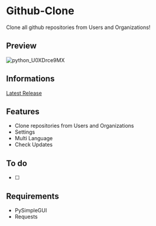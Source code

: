 # Github-Clone
Clone all github repositories from Users and Organizations!

## Preview
![python_U0XDrce9MX](https://user-images.githubusercontent.com/38893379/201057551-fbbe1062-ff4d-4b90-8a66-e66df54255a0.gif)


## Informations
<a href="https://github.com/Medronic/GithubClone/releases/latest">Latest Release</a>

## Features
- Clone repositories from Users and Organizations
- Settings
- Multi Language
- Check Updates

## To do
- [ ]

## Requirements
- PySimpleGUI
- Requests
